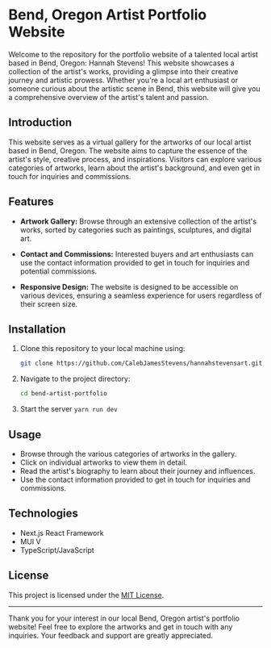 # Bend, Oregon Artist Portfolio Website

Welcome to the repository for the portfolio website of a talented local artist based in Bend, Oregon: Hannah Stevens! This website showcases a collection of the artist's works, providing a glimpse into their creative journey and artistic prowess. Whether you're a local art enthusiast or someone curious about the artistic scene in Bend, this website will give you a comprehensive overview of the artist's talent and passion.

## Introduction

This website serves as a virtual gallery for the artworks of our local artist based in Bend, Oregon. The website aims to capture the essence of the artist's style, creative process, and inspirations. Visitors can explore various categories of artworks, learn about the artist's background, and even get in touch for inquiries and commissions.

## Features

- **Artwork Gallery:** Browse through an extensive collection of the artist's works, sorted by categories such as paintings, sculptures, and digital art.

- **Contact and Commissions:** Interested buyers and art enthusiasts can use the contact information provided to get in touch for inquiries and potential commissions.

- **Responsive Design:** The website is designed to be accessible on various devices, ensuring a seamless experience for users regardless of their screen size.

## Installation

1. Clone this repository to your local machine using:

   ```bash
   git clone https://github.com/CalebJamesStevens/hannahstevensart.git
   ```

2. Navigate to the project directory:

   ```bash
   cd bend-artist-portfolio
   ```

3. Start the server `yarn run dev`

## Usage

- Browse through the various categories of artworks in the gallery.
- Click on individual artworks to view them in detail.
- Read the artist's biography to learn about their journey and influences.
- Use the contact information provided to get in touch for inquiries and commissions.

## Technologies

- Next.js React Framework
- MUI V
- TypeScript/JavaScript

## License

This project is licensed under the [MIT License](LICENSE).

---

Thank you for your interest in our local Bend, Oregon artist's portfolio website! Feel free to explore the artworks and get in touch with any inquiries. Your feedback and support are greatly appreciated.
